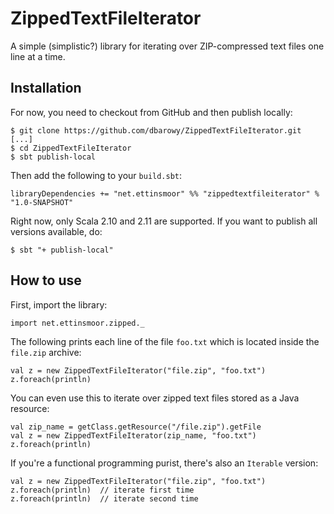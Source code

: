 # ZippedTextFileIterator
A simple (simplistic?) library for iterating over ZIP-compressed text files one line at a time.

## Installation ##

For now, you need to checkout from GitHub and then publish locally:

```
$ git clone https://github.com/dbarowy/ZippedTextFileIterator.git
[...]
$ cd ZippedTextFileIterator
$ sbt publish-local

```

Then add the following to your `build.sbt`:

```
libraryDependencies += "net.ettinsmoor" %% "zippedtextfileiterator" % "1.0-SNAPSHOT"
```

Right now, only Scala 2.10 and 2.11 are supported.  If you want to publish all versions available, do:

```
$ sbt "+ publish-local"
```

## How to use ##

First, import the library:

```
import net.ettinsmoor.zipped._
```

The following prints each line of the file `foo.txt` which is located inside the `file.zip` archive:

```
val z = new ZippedTextFileIterator("file.zip", "foo.txt")
z.foreach(println)

```

You can even use this to iterate over zipped text files stored as a Java resource:

```
val zip_name = getClass.getResource("/file.zip").getFile
val z = new ZippedTextFileIterator(zip_name, "foo.txt")
z.foreach(println)
```

If you're a functional programming purist, there's also an `Iterable` version:

```
val z = new ZippedTextFileIterator("file.zip", "foo.txt")
z.foreach(println)  // iterate first time
z.foreach(println)  // iterate second time

```
